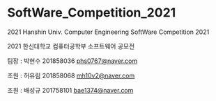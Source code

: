 # SoftWare_Competition_2021
2021 Hanshin Univ. Computer Engineering SoftWare Competition 2021

2021 한신대학교 컴퓨터공학부 소프트웨어 공모전

팀장 : 박현수 201858036 phs0767@naver.com

조원 : 허유림 201858068 mh10v2@naver.com

조원 : 배성규 201758101 bae1374@naver.com
